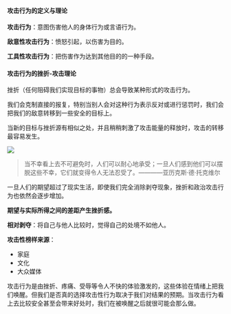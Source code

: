 #### 攻击行为的定义与理论

**攻击行为**：意图伤害他人的身体行为或言语行为。

**敌意性攻击行为**：愤怒引起，以伤害为目的。

**工具性攻击行为**：把伤害作为达到其他目的的一种手段。

#### 攻击行为的挫折-攻击理论

挫折（任何阻碍我们实现目标的事物）总会导致某种形式的攻击行为。

我们会克制直接的报复，特别当别人会对这种行为表示反对或进行惩罚时，我们会把我们的敌意转移到一些安全的目标上。

当新的目标与挫折源有相似之处，并且稍稍刺激了攻击能量的释放时，攻击的转移最容易发生。

![](/assets/Snipaste_2018-09-25_18-25-05.png)

> 当不幸看上去不可避免时，人们可以耐心地承受；一旦人们感到他们可以摆脱这些不幸，它们就变得令人无法忍受了。————亚历克斯·德·托克维尔

一旦人们的期望超过了现实生活，即使我们完全消除剥夺现象，挫折和政治攻击行为也依然会逐步增加。

**期望与实际所得之间的差距产生挫折感。**

**相对剥夺**：将自己与他人比较时，觉得自己的处境不如他人。

**攻击性榜样来源**：

- 家庭
- 文化
- 大众媒体

攻击行为是由挫折、疼痛、受辱等令人不快的体验激发的，这些体验在情绪上把我们唤醒。但我们是否真的选择攻击性行为取决于我们对结果的预期。当攻击行为看上去比较安全甚至会带来好处时，我们在被唤醒之后就很可能会那么做。

